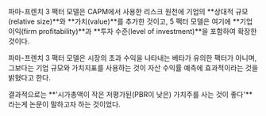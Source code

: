 파마-프렌치 3 팩터 모델은 CAPM에서 사용한 리스크 원천에 기업의 **상대적 규모(relative size)**와 **가치(value)**를 추가한 것이고, 5 팩터 모델은 여기에 **기업 이익(firm profitability)**과 **투자 수준(level of investment)**을 포함하여 확장한 것이다. 

파마-프렌치 3 팩터 모델은 시장의 초과 수익을 나타내는 베타가 유의한 팩터가 아니며, 그보다는 기업 규모와 가치지표를 사용하는 것이 자산 수익률 예측에 효과적이라는 것을 밝혔다고 한다. 

결과적으로는 **'시가총액이 작은 저평가된(PBR이 낮은) 가치주를 사는 것이 좋다'**라는게 논문이 말하고자 하는 것이었다.
